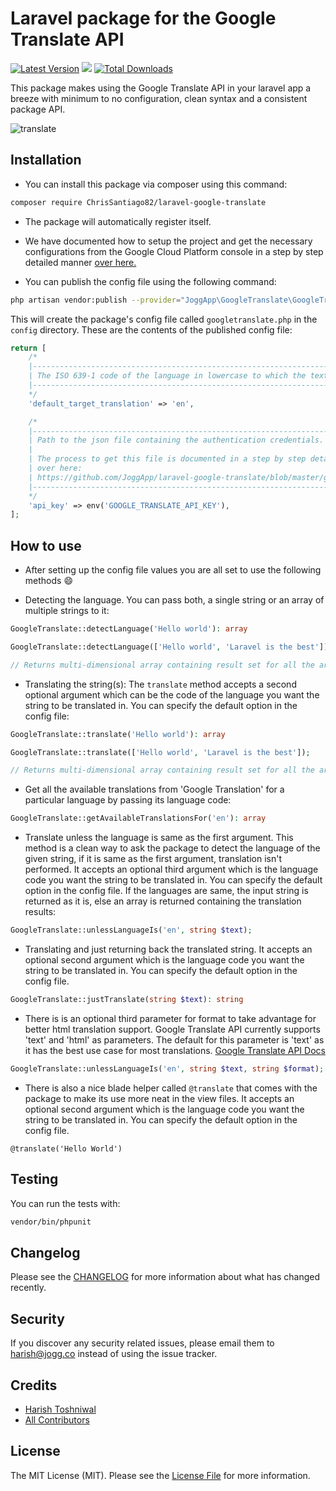 # Laravel package for the Google Translate API

[![Latest Version](https://img.shields.io/github/release/JoggApp/laravel-google-translate.svg?style=flat-rounded)](https://github.com/JoggApp/laravel-google-translate/releases)
![](https://github.com/JoggApp/laravel-google-translate/workflows/Run%20Tests/badge.svg?branch=master)
[![Total Downloads](https://img.shields.io/packagist/dt/JoggApp/laravel-google-translate.svg?style=flat-rounded&colorB=brightgreen)](https://packagist.org/packages/JoggApp/laravel-google-translate)

This package makes using the Google Translate API in your laravel app a breeze with minimum to no configuration, clean syntax and a consistent package API.

![translate](https://user-images.githubusercontent.com/11228182/47329451-5ede5b00-d692-11e8-9709-bfeadd0a9d91.png)

## Installation

- You can install this package via composer using this command:

```bash
composer require ChrisSantiago82/laravel-google-translate
```

- The package will automatically register itself.

- We have documented how to setup the project and get the necessary configurations from the Google Cloud Platform console in a step by step detailed manner [over here.](https://github.com/JoggApp/laravel-google-translate/blob/master/google.md)

- You can publish the config file using the following command:

```bash
php artisan vendor:publish --provider="JoggApp\GoogleTranslate\GoogleTranslateServiceProvider"
```

This will create the package's config file called `googletranslate.php` in the `config` directory. These are the contents of the published config file:

```php
return [
    /*
    |----------------------------------------------------------------------------------------------------
    | The ISO 639-1 code of the language in lowercase to which the text will be translated to by default.
    |----------------------------------------------------------------------------------------------------
    */
    'default_target_translation' => 'en',

    /*
    |-------------------------------------------------------------------------------
    | Path to the json file containing the authentication credentials.
    |
    | The process to get this file is documented in a step by step detailed manner
    | over here:
    | https://github.com/JoggApp/laravel-google-translate/blob/master/google.md
    |-------------------------------------------------------------------------------
    */
    'api_key' => env('GOOGLE_TRANSLATE_API_KEY'),
];
```

## How to use

- After setting up the config file values you are all set to use the following methods :smile:

- Detecting the language. You can pass both, a single string or an array of multiple strings to it:

```php
GoogleTranslate::detectLanguage('Hello world'): array

GoogleTranslate::detectLanguage(['Hello world', 'Laravel is the best']);

// Returns multi-dimensional array containing result set for all the array elements.
```

- Translating the string(s): The `translate` method accepts a second optional argument which can be the code of the language you want the string to be translated in. You can specify the default option in the config file:

```php
GoogleTranslate::translate('Hello world'): array

GoogleTranslate::translate(['Hello world', 'Laravel is the best']);

// Returns multi-dimensional array containing result set for all the array elements.
```

- Get all the available translations from 'Google Translation' for a particular language by passing its language code:

```php
GoogleTranslate::getAvailableTranslationsFor('en'): array
```

- Translate unless the language is same as the first argument. This method is a clean way to ask the package to detect the language of the given string, if it is same as the first argument, translation isn't performed. It accepts an optional third argument which is the language code you want the string to be translated in. You can specify the default option in the config file. If the languages are same, the input string is returned as it is, else an array is returned containing the translation results:

```php
GoogleTranslate::unlessLanguageIs('en', string $text);
```

- Translating and just returning back the translated string. It accepts an optional second argument which is the language code you want the string to be translated in. You can specify the default option in the config file.

```php
GoogleTranslate::justTranslate(string $text): string
```

- There is is an optional third parameter for format to take advantage for better html translation support. Google Translate API currently supports 'text' and 'html' as parameters. The default for this parameter is 'text' as it has the best use case for most translations. 
[Google Translate API Docs](https://cloud.google.com/translate/docs/reference/rest/v2/translate)

```php
GoogleTranslate::unlessLanguageIs('en', string $text, string $format);
```

- There is also a nice blade helper called `@translate` that comes with the package to make its use more neat in the view files. It accepts an optional second argument which is the language code you want the string to be translated in. You can specify the default option in the config file.

```
@translate('Hello World')
```

## Testing

You can run the tests with:

```bash
vendor/bin/phpunit
```

## Changelog

Please see the [CHANGELOG](CHANGELOG.md) for more information about what has changed recently.

## Security

If you discover any security related issues, please email them to [harish@jogg.co](mailto:harish@jogg.co) instead of using the issue tracker.

## Credits

- [Harish Toshniwal](https://github.com/introwit)
- [All Contributors](../../contributors)

## License

The MIT License (MIT). Please see the [License File](LICENSE.txt) for more information.
